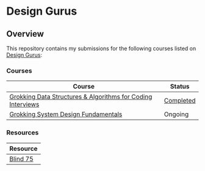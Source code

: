 # Design Gurus

## Overview
This repository contains my submissions for the following courses listed on [Design Gurus](https://www.designgurus.io/):

### Courses
| Course                                                                                                                                                                        | Status                                                                                                                                                                                                                             |
|-------------------------------------------------------------------------------------------------------------------------------------------------------------------------------|------------------------------------------------------------------------------------------------------------------------------------------------------------------------------------------------------------------------------------|
| [Grokking Data Structures & Algorithms for Coding Interviews](https://github.com/shumarb/designgurus/blob/main/grokking-data-structures-and-algorithms-for-coding-interviews) | [Completed](https://github.com/shumarb/designgurus/blob/main/grokking-data-structures-and-algorithms-for-coding-interviews/certificates/sheikh-umar-grokking-data-structures-and-algorithms-for-coding-interviews-certificate.pdf) |
| [Grokking System Design Fundamentals](https://github.com/shumarb/designgurus/blob/main/grokking-system-design-fundamentals)                                                   | Ongoing                                                                                                                                                                                                                            |

### Resources
| Resource                                                                      |
|-------------------------------------------------------------------------------|
| [Blind 75](https://github.com/shumarb/leetcode/blob/main/readmes/blind-75.md) |

